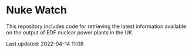 # Nuke Watch

This repository includes code for retrieving the latest information available on the output of EDF nuclear power plants in the UK.

Last updated: 2022-04-14 11:08